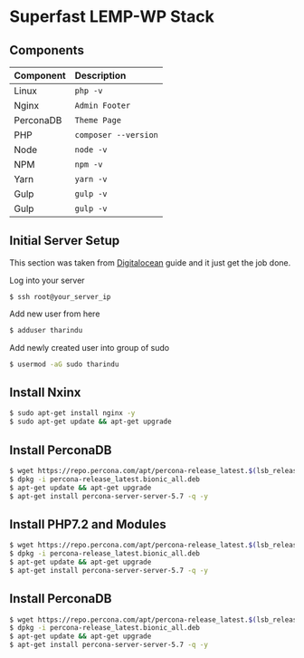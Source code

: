 # Superfast LEMP-WP Stack


## Components

| Component | Description |
| :---------- | :----------- |
| Linux | `php -v` |
| Nginx | `Admin Footer` |
| PerconaDB | `Theme Page` |
| PHP | `composer --version` |
| Node | `node -v` |
| NPM | `npm -v` |
| Yarn | `yarn -v` |
| Gulp | `gulp -v` |
| Gulp | `gulp -v` |

## Initial Server Setup

This section was taken from [Digitalocean](https://www.digitalocean.com/community/tutorials/initial-server-setup-with-ubuntu-16-04/) guide and it just get the job done.

Log into your server
```shsh
$ ssh root@your_server_ip
```

Add new user from here
```sh
$ adduser tharindu
```

Add newly created user into group of sudo
```sh
$ usermod -aG sudo tharindu
```

## Install Nxinx

```sh
$ sudo apt-get install nginx -y
$ sudo apt-get update && apt-get upgrade
```

## Install PerconaDB

```sh
$ wget https://repo.percona.com/apt/percona-release_latest.$(lsb_release -sc)_all.deb
$ dpkg -i percona-release_latest.bionic_all.deb
$ apt-get update && apt-get upgrade
$ apt-get install percona-server-server-5.7 -q -y
```

## Install PHP7.2 and Modules

```sh
$ wget https://repo.percona.com/apt/percona-release_latest.$(lsb_release -sc)_all.deb
$ dpkg -i percona-release_latest.bionic_all.deb
$ apt-get update && apt-get upgrade
$ apt-get install percona-server-server-5.7 -q -y
```

## Install PerconaDB

```sh
$ wget https://repo.percona.com/apt/percona-release_latest.$(lsb_release -sc)_all.deb
$ dpkg -i percona-release_latest.bionic_all.deb
$ apt-get update && apt-get upgrade
$ apt-get install percona-server-server-5.7 -q -y
```
